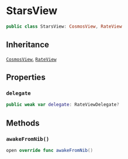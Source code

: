 # StarsView

``` swift
public class StarsView: CosmosView, RateView 
```

## Inheritance

[`CosmosView`](/CosmosView), [`RateView`](/RateView)

## Properties

### `delegate`

``` swift
public weak var delegate: RateViewDelegate?
```

## Methods

### `awakeFromNib()`

``` swift
open override func awakeFromNib() 
```
